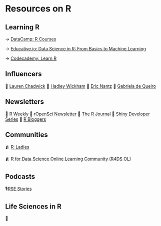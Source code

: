 # Resources on R
 ## Learning R
→ [DataCamp: R Courses](https://www.datacamp.com/data-courses/r-courses)

→ [Educative.io: Data Science in R: From Basics to Machine Learning](https://www.educative.io/courses/data-science-in-r-from-basics-to-machine-learning)

→ [Codecademy: Learn R](https://www.codecademy.com/learn/learn-r)

 
## Influencers
👤 [Lauren Chadwick](https://www.linkedin.com/in/laurenchadwick6/)
👤 [Hadley Wickham](https://www.linkedin.com/in/hadleywickham/)
👤 [Eric Nantz](https://www.linkedin.com/in/eric-nantz-6621617/)
👤 [Gabriela de Queiro](https://www.linkedin.com/in/gabrieladequeiroz/)
 

## Newsletters
📰 [R Weekly](https://rweekly.org/)
📰 [rOpenSci Newsletter](https://ropensci.org/blog/)
📰 [The R Journal](https://journal.r-project.org/news.html)
📰 [Shiny Developer Series](https://shinydevseries.com/)
📰 [R Bloggers](https://www.r-bloggers.com/)



 
 ## Communities 
🫂 [R-Ladies](https://rladies.org/)

🫂 [R for Data Science Online Learning Community (R4DS OL)](https://rfordatasci.com/)
 
## Podcasts
🎙️[RSE Stories](https://us-rse.org/rse-stories/)

## Life Sciences in R
 🧬
